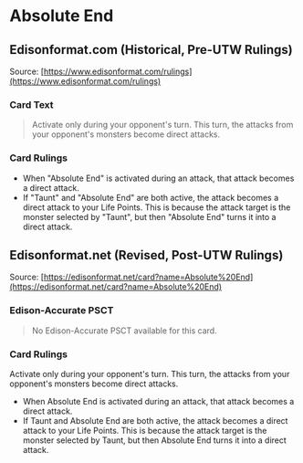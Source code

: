 # Absolute End

## Edisonformat.com (Historical, Pre-UTW Rulings)

Source: [https://www.edisonformat.com/rulings](https://www.edisonformat.com/rulings)

### Card Text

> Activate only during your opponent's turn. This turn, the attacks from your opponent's monsters become direct attacks.

### Card Rulings

*   When "Absolute End" is activated during an attack, that attack becomes a direct attack.
*   If "Taunt" and "Absolute End" are both active, the attack becomes a direct attack to your Life Points. This is because the attack target is the monster selected by "Taunt", but then "Absolute End" turns it into a direct attack.

## Edisonformat.net (Revised, Post-UTW Rulings)

Source: [https://edisonformat.net/card?name=Absolute%20End](https://edisonformat.net/card?name=Absolute%20End)

### Edison-Accurate PSCT

> No Edison-Accurate PSCT available for this card.

### Card Rulings

Activate only during your opponent's turn. This turn, the attacks from your opponent's monsters become direct attacks.
*   When Absolute End is activated during an attack, that attack becomes a direct attack.
*   If Taunt and Absolute End are both active, the attack becomes a direct attack to your Life Points. This is because the attack target is the monster selected by Taunt, but then Absolute End turns it into a direct attack.
            